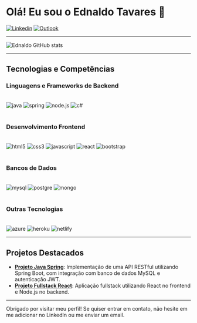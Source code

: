# Olá! Eu sou o Ednaldo Tavares 🧶

[![Linkedin](https://img.shields.io/badge/LinkedIn-0077B5?style=for-the-badge&logo=linkedin&logoColor=white)](https://www.linkedin.com/in/ednaldo-tavares-1b082413b/)
[![Outlook](https://img.shields.io/badge/Microsoft_Outlook-0078D4?style=for-the-badge&logo=microsoft-outlook&logoColor=white)](https://outlook.live.com/mail/0/)

---

![Ednaldo GitHub stats](https://github-readme-stats.vercel.app/api?username=Miguelito2926&show_icons=true&theme=tokyonight)

---

## Tecnologias e Competências

### Linguagens e Frameworks de Backend

<div style="display: inline_block"><br>
  <img align="center" alt="java" src="https://img.shields.io/badge/Java-ED8B00?style=for-the-badge&logo=java&logoColor=white">
  <img align="center" alt="spring" src="https://img.shields.io/badge/Spring-6DB33F?style=for-the-badge&logo=spring&logoColor=white">
  <img align="center" alt="node.js" src="https://img.shields.io/badge/Node.js-43853D?style=for-the-badge&logo=node.js&logoColor=white">
  <img align="center" alt="c#" src="https://img.shields.io/badge/C%23-239120?style=for-the-badge&logo=c-sharp&logoColor=white">
</div>

<br>

### Desenvolvimento Frontend

<div style="display: inline_block"><br>
  <img align="center" alt="html5" src="https://img.shields.io/badge/HTML5-E34F26?style=for-the-badge&logo=html5&logoColor=white">
  <img align="center" alt="css3" src="https://img.shields.io/badge/CSS3-1572B6?style=for-the-badge&logo=css3&logoColor=white">
  <img align="center" alt="javascript" src="https://img.shields.io/badge/JavaScript-323330?style=for-the-badge&logo=javascript&logoColor=F7DF1E">
  <img align="center" alt="react" src="https://img.shields.io/badge/React-20232A?style=for-the-badge&logo=react&logoColor=61DAFB">
  <img align="center" alt="bootstrap" src="https://img.shields.io/badge/Bootstrap-563D7C?style=for-the-badge&logo=bootstrap&logoColor=white">
</div>

<br>

### Bancos de Dados

<div style="display: inline_block"><br>
  <img align="center" alt="mysql" src="https://img.shields.io/badge/MySQL-00000F?style=for-the-badge&logo=mysql&logoColor=white">
  <img align="center" alt="postgre" src="https://img.shields.io/badge/PostgreSQL-316192?style=for-the-badge&logo=postgresql&logoColor=white">
  <img align="center" alt="mongo" src="https://img.shields.io/badge/MongoDB-4EA94B?style=for-the-badge&logo=mongodb&logoColor=white">
</div>

<br>

### Outras Tecnologias

<div style="display: inline_block"><br>
  <img align="center" alt="azure" src="https://img.shields.io/badge/Microsoft_Azure-0089D6?style=for-the-badge&logo=microsoft-azure&logoColor=white">
  <img align="center" alt="heroku" src="https://img.shields.io/badge/Heroku-430098?style=for-the-badge&logo=heroku&logoColor=white">
  <img align="center" alt="netlify" src="https://img.shields.io/badge/Netlify-00C7B7?style=for-the-badge&logo=netlify&logoColor=white">
</div>

---

## Projetos Destacados

- **[Projeto Java Spring](https://github.com/Miguelito2926/nome-do-projeto)**: Implementação de uma API RESTful utilizando Spring Boot, com integração com banco de dados MySQL e autenticação JWT.
- **[Projeto Fullstack React](https://github.com/Miguelito2926/nome-do-projeto-fullstack)**: Aplicação fullstack utilizando React no frontend e Node.js no backend.

---

Obrigado por visitar meu perfil! Se quiser entrar em contato, não hesite em me adicionar no LinkedIn ou me enviar um email.
